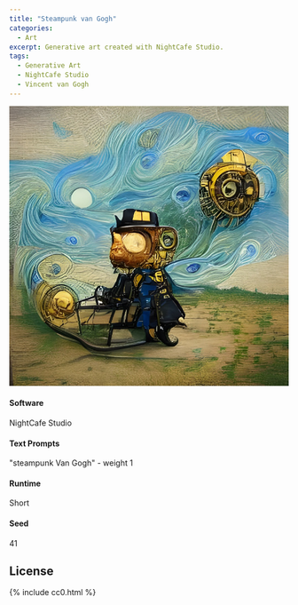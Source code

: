```yaml
---
title: "Steampunk van Gogh"
categories:
  - Art
excerpt: Generative art created with NightCafe Studio.
tags:
  - Generative Art
  - NightCafe Studio
  - Vincent van Gogh
---
```


![An abstract picture of a figure riding a sled and followed by something that looks like a round metal ship. The background is rendered in the style of Van Gogh with bright colors and beautiful waves, evocative of The Starry Night](/assets/images/2022/2022-01-13-steampunk-van-gogh.jpg)

#### Software
NightCafe Studio

#### Text Prompts
"steampunk Van Gogh" - weight 1

#### Runtime
Short

#### Seed
41

## License

{% include cc0.html %}
